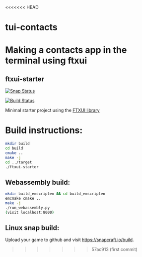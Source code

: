 <<<<<<< HEAD
# tui-contacts
Making a contacts app in the terminal using ftxui
=======
ftxui-starter
-------------

[![Snap Status](https://build.snapcraft.io/badge/ArthurSonzogni/ftxui-starter.svg)](https://build.snapcraft.io/user/ArthurSonzogni/ftxui-starter)

[![Build Status](https://travis-ci.com/ArthurSonzogni/ftxui-starter.svg?branch=master)](https://travis-ci.com/ArthurSonzogni/ftxui-starter)

Minimal starter project using the [FTXUI library](https://github.com/ArthurSonzogni/ftxui)


# Build instructions:
~~~bash
mkdir build
cd build
cmake ..
make -j
cd ../target
./ftxui-starter
~~~

## Webassembly build:
~~~bash
mkdir build_emscripten && cd build_emscripten
emcmake cmake ..
make -j
./run_webassembly.py
(visit localhost:8000)
~~~

## Linux snap build:
Upload your game to github and visit https://snapcraft.io/build.
>>>>>>> 57ac913 (first commit)
